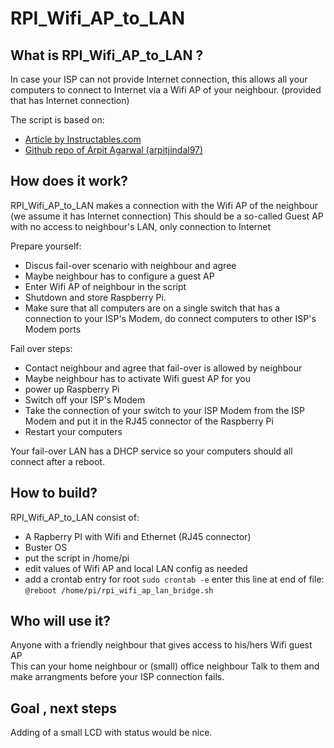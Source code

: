 # RPI_Wifi_AP_to_LAN

## What is RPI_Wifi_AP_to_LAN ?
In case your ISP can not provide Internet connection, this allows all your computers to connect to Internet via a Wifi AP of your neighbour. (provided that has Internet connection)

The script is based on:
*  [Article by Instructables.com](https://www.instructables.com/id/Share-WiFi-With-Ethernet-Port-on-a-Raspberry-Pi/)
*  [Github repo of Arpit Agarwal (arpitjindal97) ](https://github.com/arpitjindal97/raspbian-recipes)


## How does it work?
RPI_Wifi_AP_to_LAN makes a connection with the Wifi AP of the neighbour (we assume it has Internet connection)
This should be a so-called Guest AP with no access to neighbour's LAN, only connection to Internet

Prepare yourself:
* Discus fail-over scenario with neighbour and agree
* Maybe neighbour has to configure a guest AP 
* Enter Wifi AP of neighbour in the script
* Shutdown and store Raspberry Pi.
* Make sure that all computers are on a single switch that has a connection to your ISP's Modem, do connect computers to other ISP's Modem ports

Fail over steps:
* Contact neighbour and agree that fail-over is allowed by neighbour
* Maybe neighbour has to activate Wifi guest AP for you
* power up Raspberry Pi
* Switch off your ISP's Modem
* Take the connection of your switch to your ISP Modem from the ISP Modem and put it in the RJ45 connector of the Raspberry Pi
* Restart your computers 

Your fail-over LAN has a DHCP service so your computers should all connect after a reboot.

## How to build?
RPI_Wifi_AP_to_LAN consist of:
* A Rapberry PI with Wifi and Ethernet (RJ45 connector)
* Buster OS
* put the script in /home/pi 
* edit values of Wifi AP and local LAN config as needed
* add a crontab entry for root 
`sudo crontab -e`
enter this line at end of file:
`@reboot /home/pi/rpi_wifi_ap_lan_bridge.sh`

## Who will use it?
Anyone with a friendly neighbour that gives access to his/hers Wifi guest AP  
This can your home neighbour or (small) office neighbour
Talk to them and make arrangments before your ISP connection fails.

## Goal , next steps
Adding of a small LCD with status would be nice.
